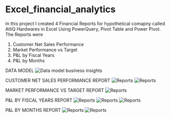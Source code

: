# Excel_financial_analytics

In this project I created 4 Financial Reports for hypothetical comapny called AtliQ Hardwares in Excel Using PowerQuery, Pivot Table and Power Pivot. The Reports were 
1. Customer Net Sales Performance
2. Market Performance vs Target
3. P&L by Fiscal Years
4. P&L by Months

DATA MODEL 
![Data model business insights](https://github.com/perkypranjal/Excel_financial_analytics/blob/main/Resources/Data%20model%20business%20insights.png)

CUSTOMER NET SALES PERFORMANCE REPORT
![Reports](https://github.com/perkypranjal/Excel_financial_analytics/blob/main/Resources/Business%20report%201.jpg)
![Reports](https://github.com/perkypranjal/Excel_financial_analytics/blob/main/Resources/Business%20report%201.1.jpg)

MARKET PERFORMANCE VS TARGET REPORT
![Reports](https://github.com/perkypranjal/Excel_financial_analytics/blob/main/Resources/Business%20report%202.jpg)

P&L BY FISCAL YEARS REPORT
![Reports](https://github.com/perkypranjal/Excel_financial_analytics/blob/main/Resources/Business%20report%203.jpg)
![Reports](https://github.com/perkypranjal/Excel_financial_analytics/blob/main/Resources/Business%20report%203.2.jpg)
![Reports](https://github.com/perkypranjal/Excel_financial_analytics/blob/main/Resources/Business%20report%203.3.jpg)

P&L BY MONTHS REPORT
![Reports](https://github.com/perkypranjal/Excel_financial_analytics/blob/main/Resources/Business%20report%204.1.jpg)
![Reports](https://github.com/perkypranjal/Excel_financial_analytics/blob/main/Resources/Business%20report%204.2.jpg)



